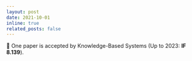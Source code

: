 ```yaml
---
layout: post
date: 2021-10-01
inline: true
related_posts: false
---
```


:star2: One paper is accepted by Knowledge-Based Systems (Up to 2023: **IF 8.139**).
